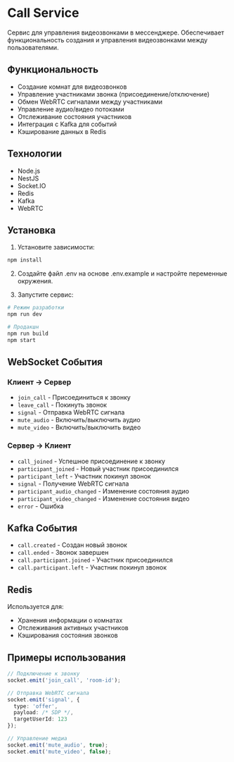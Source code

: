 # Call Service

Сервис для управления видеозвонками в мессенджере. Обеспечивает функциональность создания и управления видеозвонками между пользователями.

## Функциональность

- Создание комнат для видеозвонков
- Управление участниками звонка (присоединение/отключение)
- Обмен WebRTC сигналами между участниками
- Управление аудио/видео потоками
- Отслеживание состояния участников
- Интеграция с Kafka для событий
- Кэширование данных в Redis

## Технологии

- Node.js
- NestJS
- Socket.IO
- Redis
- Kafka
- WebRTC

## Установка

1. Установите зависимости:
```bash
npm install
```

2. Создайте файл .env на основе .env.example и настройте переменные окружения.

3. Запустите сервис:
```bash
# Режим разработки
npm run dev

# Продакшн
npm run build
npm start
```

## WebSocket События

### Клиент -> Сервер

- `join_call` - Присоединиться к звонку
- `leave_call` - Покинуть звонок
- `signal` - Отправка WebRTC сигнала
- `mute_audio` - Включить/выключить аудио
- `mute_video` - Включить/выключить видео

### Сервер -> Клиент

- `call_joined` - Успешное присоединение к звонку
- `participant_joined` - Новый участник присоединился
- `participant_left` - Участник покинул звонок
- `signal` - Получение WebRTC сигнала
- `participant_audio_changed` - Изменение состояния аудио
- `participant_video_changed` - Изменение состояния видео
- `error` - Ошибка

## Kafka События

- `call.created` - Создан новый звонок
- `call.ended` - Звонок завершен
- `call.participant.joined` - Участник присоединился
- `call.participant.left` - Участник покинул звонок

## Redis

Используется для:
- Хранения информации о комнатах
- Отслеживания активных участников
- Кэширования состояния звонков

## Примеры использования

```typescript
// Подключение к звонку
socket.emit('join_call', 'room-id');

// Отправка WebRTC сигнала
socket.emit('signal', {
  type: 'offer',
  payload: /* SDP */,
  targetUserId: 123
});

// Управление медиа
socket.emit('mute_audio', true);
socket.emit('mute_video', false);
``` 